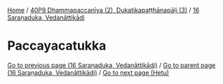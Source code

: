 
[Home](/) / [40P9 Dhammapaccanīya (2), Dukatikapaṭṭhānapāḷi (3)](../../40P9.md) / [16 Saraṇaduka, Vedanāttikādi](../16.md)

# Paccayacatukka


[Go to previous page (16 Saraṇaduka, Vedanāttikādi)](../16.md) / [Go to parent page (16 Saraṇaduka, Vedanāttikādi)](../16.md) / [Go to next page (Hetu)](Paccayacatukka/Hetu.md)


